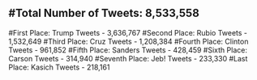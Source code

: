 #Total Number of Tweets: 8,533,558 
---
#First Place: Trump Tweets - 3,636,767
#Second Place: Rubio Tweets - 1,532,649
#Third Place: Cruz Tweets - 1,208,384
#Fourth Place: Clinton Tweets - 961,852
#Fifth Place: Sanders Tweets - 428,459
#Sixth Place: Carson Tweets - 314,940
#Seventh Place: Jeb! Tweets - 233,330
#Last Place: Kasich Tweets - 218,161
